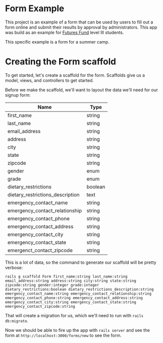 # Form Example

This project is an example of a form that can be used by users to fill out a form online and submit their results by approval by administrators.
This app was build as an example for [Futures Fund](www.thefuturesfund.org) level III students.

This specific example is a form for a summer camp.

# Creating the Form scaffold

To get started, let's create a scaffold for the form.
Scaffolds give us a model, views, and controllers to get started.

Before we make the scaffold, we'll want to layout the data we'll need for our signup form:

| Name                             | Type    |
|----------------------------------|---------|
| first_name                       | string  |
| last_name                        | string  |
| email_address                    | string  |
| address                          | string  |
| city                             | string  |
| state                            | string  |
| zipcode                          | string  |
| gender                           | enum    |
| grade                            | enum    |
| dietary_restrictions             | boolean |
| dietary_restrictions_description | text    |
| emergency_contact_name           | string  |
| emergency_contact_relationship   | string  |
| emergency_contact_phone          | string  |
| emergency_contact_address        | string  |
| emergency_contact_city           | string  |
| emergency_contact_state          | string  |
| emergenct_contact_zipcode        | string  |

This is a lot of data, so the command to generate our scaffold will be pretty verbose:

```shell
rails g scaffold Form first_name:string last_name:string email_address:string address:string city:string state:string zipcode:string gender:integer grade:integer dietary_restrictions:boolean dietary_restrictions_description:string emergency_contact_name:string emergency_contact_relationship:string emergency_contact_phone:string emergency_contact_address:string emergency_contact_city:string emergency_contact_state:string emergency_contact_zipcode:string
```

That will create a migration for us, which we'll need to run with `rails db:migrate`.

Now we should be able to fire up the app with `rails server` and see the form at `http://localhost:3000/forms/new` to see the form.




